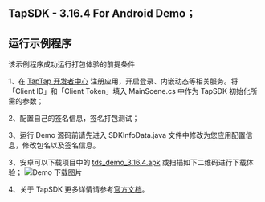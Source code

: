## TapSDK - 3.16.4 For Android Demo；

## 运行示例程序

该示例程序成功运行打包体验的前提条件

1、在 [TapTap 开发者中心](https://developer.taptap.com/) 注册应用，开启登录、内嵌动态等相关服务。将「Client ID」和「Client Token」填入 MainScene.cs 中作为 TapSDK 初始化所需的参数；

2、配置自己的签名信息，签名打包测试；

3、运行 Demo 源码前请先进入 SDKInfoData.java 文件中修改为您应用配置信息，修改包名以及签名信息。

3、安卓可以下载项目中的 [tds_demo_3.16.4.apk](https://capacity-files.lcfile.com/OousnGjcPitdWwY68Ukm0ki1GNvm3Jhh/tds_demo_3.16.4.apk) 或扫描如下二维码进行下载体验；
![Demo 下载图片](https://capacity-files.lcfile.com/TNPNCYWVEQ5rhN4hW1DcHJ809VKFKURD/android_demo.png)

4、关于 TapSDK 更多详情请参考[官方文档](https://developer.taptap.com/docs/sdk/)。

